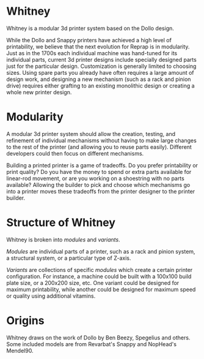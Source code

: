 # Whitney
Whitney is a modular 3d printer system based on the Dollo design.

While the Dollo and Snappy printers have achieved a high level of printability, we believe that the next evolution for Reprap is in modularity. Just as in the 1700s each individual machine was hand-tuned for its individual parts, current 3d printer designs include specially designed parts just for the particular design. Customization is generally limited to choosing sizes. Using spare parts you already have often requires a large amount of design work, and designing a new mechanism (such as a rack and pinion drive) requires either grafting to an existing monolithic design or creating a whole new printer design.

# Modularity
A modular 3d printer system should allow the creation, testing, and refinement of individual mechanisms without having to make large changes to the rest of the printer (and allowing you to reuse parts easily). Different developers could then focus on different mechanisms.

Building a printed printer is a game of tradeoffs. Do you prefer printability or print quality? Do you have the money to spend or extra parts available for linear-rod movement, or are you working on a shoestring with no parts available? Allowing the builder to pick and choose which mechanisms go into a printer moves these tradeoffs from the printer designer to the printer builder.

# Structure of Whitney
Whitney is broken into <i>modules</i> and <i>variants</i>.

<i>Modules</i> are individual parts of a printer, such as a rack and pinion system, a structural system, or a particular type of Z-axis.

<i>Variants</i> are collections of specific <i>modules</i> which create a certain printer configuration. For instance, a machine could be built with a 100x100 build plate size, or a 200x200 size, etc. One variant could be designed for maximum printability, while another could be designed for maximum speed or quality using additional vitamins.

# Origins
Whitney draws on the work of Dollo by Ben Beezy, Spegelius and others. Some included models are from Revarbat's Snappy and NopHead's Mendel90.
